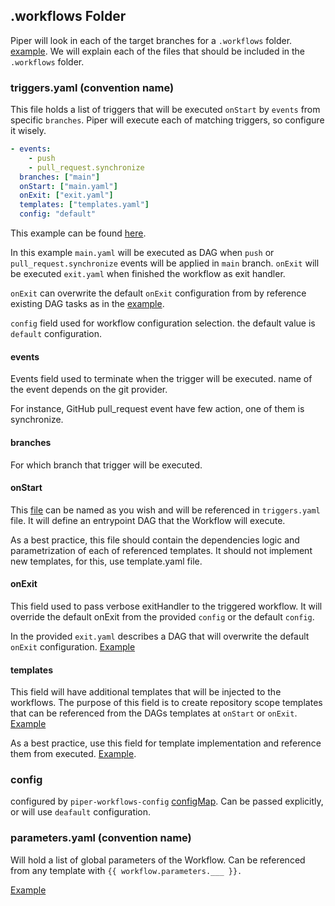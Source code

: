 ## .workflows Folder

Piper will look in each of the target branches for a `.workflows` folder. [example](https://github.com/quickube/piper/tree/main/examples/.workflows).
We will explain each of the files that should be included in the `.workflows` folder.

### triggers.yaml (convention name)

This file holds a list of triggers that will be executed `onStart` by `events` from specific `branches`.
Piper will execute each of matching triggers, so configure it wisely.

```yaml
- events:
    - push
    - pull_request.synchronize
  branches: ["main"]
  onStart: ["main.yaml"]
  onExit: ["exit.yaml"]
  templates: ["templates.yaml"]
  config: "default"
```

This example can be found [here](https://github.com/quickube/piper/tree/main/examples/.workflows/triggers.yaml).

In this example `main.yaml` will be executed as DAG when `push` or `pull_request.synchronize` events will be applied in `main` branch.
`onExit` will be executed `exit.yaml` when finished the workflow as exit handler.

`onExit` can overwrite the default `onExit` configuration from by reference existing DAG tasks as in the [example](https://github.com/quickube/piper/tree/main/examples/.workflows/exit.yaml).

`config` field used for workflow configuration selection. the default value is `default` configuration.

#### events

Events field used to terminate when the trigger will be executed. name of the event depends on the git provider.

For instance, GitHub pull_request event have few action, one of them is synchronize.

#### branches

For which branch that trigger will be executed.

#### onStart

This [file](https://github.com/quickube/piper/tree/main/examples/.workflows/main.yaml) can be named as you wish and will be referenced in `triggers.yaml` file. It will define an entrypoint DAG that the Workflow will execute.

As a best practice, this file should contain the dependencies logic and parametrization of each of referenced templates. It should not implement new templates, for this, use template.yaml file.

#### onExit

This field used to pass verbose exitHandler to the triggered workflow.
It will override the default onExit from the provided `config` or the default `config`.

In the provided `exit.yaml` describes a DAG that will overwrite the default `onExit` configuration.
[Example](https://github.com/quickube/piper/tree/main/examples/.workflows/exit.yaml)

#### templates

This field will have additional templates that will be injected to the workflows.
The purpose of this field is to create repository scope templates that can be referenced from the DAGs templates at `onStart` or `onExit`.
[Example](https://github.com/quickube/piper/tree/main/examples/.workflows/templates.yaml)

As a best practice, use this field for template implementation and reference them from executed.
[Example](https://github.com/quickube/piper/tree/main/examples/.workflows/main.yaml).

### config

configured by `piper-workflows-config` [configMap](workflows_config.md).
Can be passed explicitly, or will use `deafault` configuration.

###  parameters.yaml (convention name)

Will hold a list of global parameters of the Workflow.
Can be referenced from any template with `{{ workflow.parameters.___ }}.`

[Example](https://github.com/quickube/piper/tree/main/examples/.workflows/parameters.yaml)
